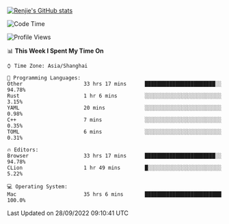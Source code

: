 [![Renjie's GitHub stats](https://github-readme-stats.vercel.app/api?username=liurenjie1024&show_icons=true&theme=chartreuse-dark)](https://github.com/anuraghazra/github-readme-stats)

<!--START_SECTION:waka-->
![Code Time](http://img.shields.io/badge/Code%20Time-209%20hrs%2042%20mins-blue)

![Profile Views](http://img.shields.io/badge/Profile%20Views-20-blue)

📊 **This Week I Spent My Time On** 

```text
⌚︎ Time Zone: Asia/Shanghai

💬 Programming Languages: 
Other                    33 hrs 17 mins      ███████████████████████░░   94.78% 
Rust                     1 hr 6 mins         ░░░░░░░░░░░░░░░░░░░░░░░░░   3.15% 
YAML                     20 mins             ░░░░░░░░░░░░░░░░░░░░░░░░░   0.98% 
C++                      7 mins              ░░░░░░░░░░░░░░░░░░░░░░░░░   0.35% 
TOML                     6 mins              ░░░░░░░░░░░░░░░░░░░░░░░░░   0.31%

🔥 Editors: 
Browser                  33 hrs 17 mins      ███████████████████████░░   94.78% 
CLion                    1 hr 49 mins        █░░░░░░░░░░░░░░░░░░░░░░░░   5.22%

💻 Operating System: 
Mac                      35 hrs 6 mins       █████████████████████████   100.0%

```


 Last Updated on 28/09/2022 09:10:41 UTC
<!--END_SECTION:waka-->

